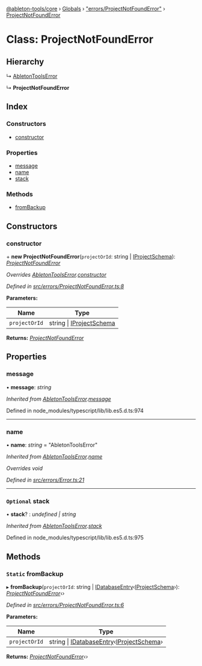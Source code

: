 [@ableton-tools/core](../README.md) › [Globals](../globals.md) › ["errors/ProjectNotFoundError"](../modules/_errors_projectnotfounderror_.md) › [ProjectNotFoundError](_errors_projectnotfounderror_.projectnotfounderror.md)

# Class: ProjectNotFoundError

## Hierarchy

  ↳ [AbletonToolsError](_errors_error_.abletontoolserror.md)

  ↳ **ProjectNotFoundError**

## Index

### Constructors

* [constructor](_errors_projectnotfounderror_.projectnotfounderror.md#constructor)

### Properties

* [message](_errors_projectnotfounderror_.projectnotfounderror.md#message)
* [name](_errors_projectnotfounderror_.projectnotfounderror.md#name)
* [stack](_errors_projectnotfounderror_.projectnotfounderror.md#optional-stack)

### Methods

* [fromBackup](_errors_projectnotfounderror_.projectnotfounderror.md#static-frombackup)

## Constructors

###  constructor

\+ **new ProjectNotFoundError**(`projectOrId`: string | [IProjectSchema](../interfaces/_schema_project_.iprojectschema.md)): *[ProjectNotFoundError](_errors_projectnotfounderror_.projectnotfounderror.md)*

*Overrides [AbletonToolsError](_errors_error_.abletontoolserror.md).[constructor](_errors_error_.abletontoolserror.md#constructor)*

*Defined in [src/errors/ProjectNotFoundError.ts:8](https://github.com/janbiasi/ableton-tools/blob/d96cf3a/packages/core/src/errors/ProjectNotFoundError.ts#L8)*

**Parameters:**

Name | Type |
------ | ------ |
`projectOrId` | string &#124; [IProjectSchema](../interfaces/_schema_project_.iprojectschema.md) |

**Returns:** *[ProjectNotFoundError](_errors_projectnotfounderror_.projectnotfounderror.md)*

## Properties

###  message

• **message**: *string*

*Inherited from [AbletonToolsError](_errors_error_.abletontoolserror.md).[message](_errors_error_.abletontoolserror.md#message)*

Defined in node_modules/typescript/lib/lib.es5.d.ts:974

___

###  name

• **name**: *string* = "AbletonToolsError"

*Inherited from [AbletonToolsError](_errors_error_.abletontoolserror.md).[name](_errors_error_.abletontoolserror.md#name)*

*Overrides void*

*Defined in [src/errors/Error.ts:21](https://github.com/janbiasi/ableton-tools/blob/d96cf3a/packages/core/src/errors/Error.ts#L21)*

___

### `Optional` stack

• **stack**? : *undefined | string*

*Inherited from [AbletonToolsError](_errors_error_.abletontoolserror.md).[stack](_errors_error_.abletontoolserror.md#optional-stack)*

Defined in node_modules/typescript/lib/lib.es5.d.ts:975

## Methods

### `Static` fromBackup

▸ **fromBackup**(`projectOrId`: string | [IDatabaseEntry](../interfaces/_database_.idatabaseentry.md)‹[IProjectSchema](../interfaces/_schema_project_.iprojectschema.md)›): *[ProjectNotFoundError](_errors_projectnotfounderror_.projectnotfounderror.md)‹›*

*Defined in [src/errors/ProjectNotFoundError.ts:6](https://github.com/janbiasi/ableton-tools/blob/d96cf3a/packages/core/src/errors/ProjectNotFoundError.ts#L6)*

**Parameters:**

Name | Type |
------ | ------ |
`projectOrId` | string &#124; [IDatabaseEntry](../interfaces/_database_.idatabaseentry.md)‹[IProjectSchema](../interfaces/_schema_project_.iprojectschema.md)› |

**Returns:** *[ProjectNotFoundError](_errors_projectnotfounderror_.projectnotfounderror.md)‹›*
